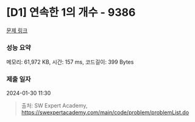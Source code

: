# [D1] 연속한 1의 개수 - 9386 

[문제 링크](https://swexpertacademy.com/main/code/problem/problemDetail.do?contestProbId=AXALDUIq97oDFASI) 

### 성능 요약

메모리: 61,972 KB, 시간: 157 ms, 코드길이: 399 Bytes

### 제출 일자

2024-01-30 11:30



> 출처: SW Expert Academy, https://swexpertacademy.com/main/code/problem/problemList.do